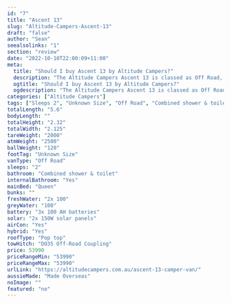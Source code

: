 ```yaml
---
id: "7"
title: "Ascent 13"
slug: "Altitude-Campers-Ascent-13"
draft: "false"
author: "Sean"
seealsolinks: "1"
section: "review"
date: "2022-10-10T22:00:09+11:00"
meta:
  title: "Should I buy Ascent 13 by Altitude Campers?"
  description: "The Altitude Campers Ascent 13 is classed as Off Road, and sleeps 2 people. It is Made Overseas and comes in at Unknown Size. It generally has Combined shower & toilet."
  ogtitle: "Should I buy Ascent 13 by Altitude Campers?"
  ogdescription: "The Altitude Campers Ascent 13 is classed as Off Road, and sleeps 2 people. It is Made Overseas and comes in at Unknown Size. It generally has Combined shower & toilet."
categories: ["Altitude Campers"]
tags: ["Sleeps 2", "Unknown Size", "Off Road", "Combined shower & toilet", "Pop top", "50 - 60k", "Made Overseas"]
totalLength: "5.6"
bodyLength: ""
totalHeight: "2.32"
totalWidth: "2.125"
tareWeight: "2000"
atmWeight: "2500"
ballWeight: "120"
footTag: "Unknown Size"
vanType: "Off Road"
sleeps: "2"
bathroom: "Combined shower & toilet"
internalBathroom: "Yes"
mainBed: "Queen"
bunks: ""
freshWater: "2x 100"
greyWater: "100"
battery: "3x 100 AH batteries"
solar: "2x 150W solar panels"
airCon: "Yes"
hybrid: "Yes"
roofType: "Pop top"
towHitch: "DO35 Off-Road Coupling"
price: 53990
priceRangeMin: "53990"
priceRangeMax: "53990"
urlLink: "https://altitudecampers.com.au/ascent-13-camper-van/"
aussieMade: "Made Overseas"
noImage: ""
featured: "no"
---
```

